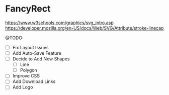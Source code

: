 # FancyRect

https://www.w3schools.com/graphics/svg_intro.asp
https://developer.mozilla.org/en-US/docs/Web/SVG/Attribute/stroke-linecap

@TODO:

- [ ] Fix Layout Issues
- [ ] Add Auto-Save Feature
- [ ] Decide to Add New Shapes
  - [ ] Line
  - [ ] Polygon
- [ ] Improve CSS
- [ ] Add Download Links
- [ ] Add Logo
